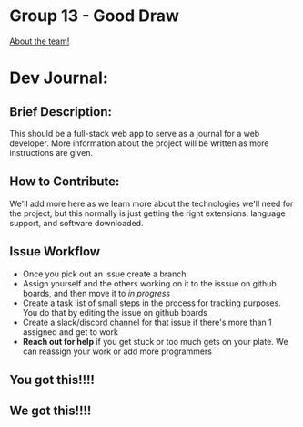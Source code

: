 # Group 13 - Good Draw
[About the team!](/admin/team.md)

# Dev Journal:

## Brief Description:  
This should be a full-stack web app to serve as a journal for a web developer. More information about the project will be written as more instructions are given.
## How to Contribute: 
We'll add more here as we learn more about the technologies we'll need for the project, but this normally is just getting the right extensions, language support, and software downloaded.

## Issue Workflow

- Once you pick out an issue create a branch  
- Assign yourself and the others working on it to the isssue on github boards, and then move it to _in progress_
- Create a task list of small steps in the process for tracking purposes. You do that by editing the issue on github boards
- Create a slack/discord channel for that issue if there's more than 1 assigned and get to work
- **Reach out for help** if you get stuck or too much gets on your plate. We can reassign your work or add more programmers

## You got this!!!!
## We got this!!!!
